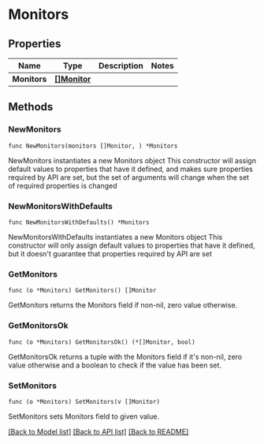 # Monitors

## Properties

Name | Type | Description | Notes
------------ | ------------- | ------------- | -------------
**Monitors** | [**[]Monitor**](Monitor.md) |  | 

## Methods

### NewMonitors

`func NewMonitors(monitors []Monitor, ) *Monitors`

NewMonitors instantiates a new Monitors object
This constructor will assign default values to properties that have it defined,
and makes sure properties required by API are set, but the set of arguments
will change when the set of required properties is changed

### NewMonitorsWithDefaults

`func NewMonitorsWithDefaults() *Monitors`

NewMonitorsWithDefaults instantiates a new Monitors object
This constructor will only assign default values to properties that have it defined,
but it doesn't guarantee that properties required by API are set

### GetMonitors

`func (o *Monitors) GetMonitors() []Monitor`

GetMonitors returns the Monitors field if non-nil, zero value otherwise.

### GetMonitorsOk

`func (o *Monitors) GetMonitorsOk() (*[]Monitor, bool)`

GetMonitorsOk returns a tuple with the Monitors field if it's non-nil, zero value otherwise
and a boolean to check if the value has been set.

### SetMonitors

`func (o *Monitors) SetMonitors(v []Monitor)`

SetMonitors sets Monitors field to given value.



[[Back to Model list]](../README.md#documentation-for-models) [[Back to API list]](../README.md#documentation-for-api-endpoints) [[Back to README]](../README.md)


